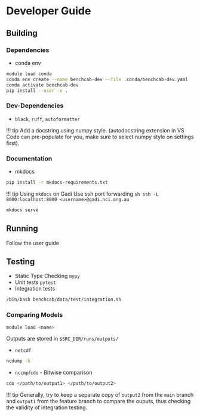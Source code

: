 # Developer Guide
## Building
### Dependencies
- conda env
```sh
module load conda
conda env create --name benchcab-dev --file .conda/benchcab-dev.yaml
conda activate benchcab-dev
pip install --user -e .
```

### Dev-Dependencies
- `black`, `ruff`, `autoformatter`

!!! tip
    Add a docstring using numpy style. (autodocstring extension in VS Code can pre-populate for you, make sure to select numpy style on settings first).

### Documentation
- mkdocs

```sh
pip install -r mkdocs-requirements.txt
```

!!! tip 
    Using `mkdocs` on Gadi 
    Use ssh port forwarding
    ```sh
    ssh -L 8000:localhost:8000 <username>@gadi.nci.org.au
    ```

```sh
mkdocs serve
```

## Running

Follow the user guide

## Testing
- Static Type Checking  `mypy`
- Unit tests `pytest`
- Integration tests
```sh
/bin/bash benchcab/data/test/integration.sh
```

### Comparing Models

```sh
module load <name>
```

Outputs are stored in `$SRC_DIR/runs/outputs/`

- `netcdf`

```sh
ncdump -h
```

- `nccmp`/`cdo` - Bitwise comparison

```sh
cdo </path/to/output1> </path/to/output2> 
```

!!! tip
    Generally, try to keep a separate copy of `output2` from the `main` branch and `output1` from the feature branch to compare the ouputs, thus checking the validity of integration testing.